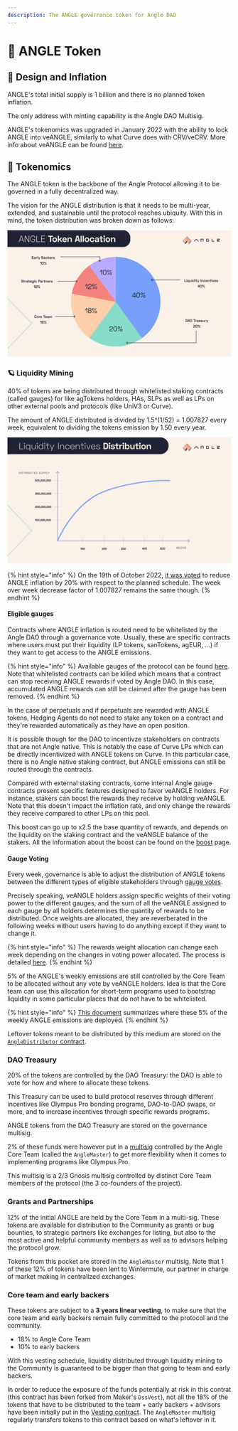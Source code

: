 ```yaml
---
description: The ANGLE governance token for Angle DAO
---
```


# 🚀 ANGLE Token

## 🎨 Design and Inflation

ANGLE's total initial supply is 1 billion and there is no planned token inflation.

The only address with minting capability is the Angle DAO Multisig.

ANGLE's tokenomics was upgraded in January 2022 with the ability to lock ANGLE into veANGLE, similarly to what Curve does with CRV/veCRV. More info about veANGLE can be found [here](veANGLE/).

## 🧬 Tokenomics

The ANGLE token is the backbone of the Angle Protocol allowing it to be governed in a fully decentralized way.

The vision for the ANGLE distribution is that it needs to be multi-year, extended, and sustainable until the protocol reaches ubiquity. With this in mind, the token distribution was broken down as follows:

![ANGLE Distribution](../.gitbook/assets/angle-token-allocation.jpg)

### 🪐 Liquidity Mining

40% of tokens are being distributed through whitelisted staking contracts (called gauges) for like agTokens holders, HAs, SLPs as well as LPs on other external pools and protocols (like UniV3 or Curve).

The amount of ANGLE distributed is divided by 1.5^(1/52) = 1.007827 every week, equivalent to dividing the tokens emission by 1.50 every year.

![ANGLE issuance schedule](../.gitbook/assets/liquidity-incentives-distribution.jpg)

{% hint style="info" %}
On the 19th of October 2022, [it was voted](https://snapshot.org/#/anglegovernance.eth/proposal/0x478e838b67f2dffcff6160d4c8adc9622d67db985c981e4cad45c031e284fd63) to reduce ANGLE inflation by 20% with respect to the planned schedule. The week over week decrease factor of 1.007827 remains the same though.
{% endhint %}

#### Eligible gauges

Contracts where ANGLE inflation is routed need to be whitelisted by the Angle DAO through a governance vote. Usually, these are specific contracts where users must put their liquidity (LP tokens, sanTokens, agEUR, ...) if they want to get access to the ANGLE emissions.

{% hint style="info" %}
Available gauges of the protocol can be found [here](https://developers.angle.money/overview/smart-contracts/mainnet-contracts#gauges). Note that whitelisted contracts can be killed which means that a contract can stop receiving ANGLE rewards if voted by Angle DAO. In this case, accumulated ANGLE rewards can still be claimed after the gauge has been removed.
{% endhint %}

In the case of perpetuals and if perpetuals are rewarded with ANGLE tokens, Hedging Agents do not need to stake any token on a contract and they're rewarded automatically as they have an open position.

It is possible though for the DAO to incentivze stakeholders on contracts that are not Angle native. This is notably the case of Curve LPs which can be directly incentivized with ANGLE tokens on Curve. In this particular case, there is no Angle native staking contract, but ANGLE emissions can still be routed through the contracts.

Compared with external staking contracts, some internal Angle gauge contracts present specific features designed to favor veANGLE holders. For instance, stakers can boost the rewards they receive by holding veANGLE. Note that this doesn't impact the inflation rate, and only change the rewards they receive compared to other LPs on this pool.

This boost can go up to x2.5 the base quantity of rewards, and depends on the liquidity on the staking contract and the veANGLE balance of the stakers. All the information about the boost can be found on the [boost](../../governance/veANGLE/boost.md) page.

#### Gauge Voting

Every week, governance is able to adjust the distribution of ANGLE tokens between the different types of eligible stakeholders through [gauge votes](../governance/veANGLE/gauges.md).

Precisely speaking, veANGLE holders assign specific weights of their voting power to the different gauges, and the sum of all the veANGLE assigned to each gauge by all holders determines the quantity of rewards to be distributed. Once weights are allocated, they are reverberated in the following weeks without users having to do anything except if they want to change it.

{% hint style="info" %}
The rewards weight allocation can change each week depending on the changes in voting power allocated. The process is detailed [here](../../governance/veANGLE/gauges.md).
{% endhint %}

5% of the ANGLE's weekly emissions are still controlled by the Core Team to be allocated without any vote by veANGLE holders. Idea is that the Core team can use this allocation for short-term programs used to bootstrap liquidity in some particular places that do not have to be whitelisted.

{% hint style="info" %}
[This document](https://docs.google.com/spreadsheets/d/1fxTBGEnOnzvpdBaeiDzy1j-g5-s75IhGPU8aOdu786g/edit?usp=sharing) summarizes where these 5% of the weekly ANGLE emissions are deployed.
{% endhint %}

Leftover tokens meant to be distributed by this medium are stored on the [`AngleDistributor` contract](https://etherscan.io/address/0x4f91F01cE8ec07c9B1f6a82c18811848254917Ab).

### DAO Treasury

20% of the tokens are controlled by the DAO Treasury: the DAO is able to vote for how and where to allocate these tokens.

This Treasury can be used to build protocol reserves through different incentives like Olympus Pro bonding programs, DAO-to-DAO swaps, or more, and to increase incentives through specific rewards programs.

ANGLE tokens from the DAO Treasury are stored on the governance multisig.

2% of these funds were however put in a [multisig](https://etherscan.io/address/0xe02f8e39b8cfa7d3b62307e46077669010883459) controlled by the Angle Core Team (called the `AngleMaster`) to get more flexibility when it comes to implementing programs like Olympus Pro.

This multisig is a 2/3 Gnosis multisig controlled by distinct Core Team members of the protocol (the 3 co-founders of the project).

### Grants and Partnerships

12% of the initial ANGLE are held by the Core Team in a multi-sig. These tokens are available for distribution to the Community as grants or bug bounties, to strategic partners like exchanges for listing, but also to the most active and helpful community members as well as to advisors helping the protocol grow.

Tokens from this pocket are stored in the `AngleMaster` multisig. Note that 1 of these 12% of tokens have been lent to Wintermute, our partner in charge of market making in centralized exchanges.

### Core team and early backers

These tokens are subject to a **3 years linear vesting**, to make sure that the core team and early backers remain fully committed to the protocol and the community.

- 18% to Angle Core Team
- 10% to early backers

With this vesting schedule, liquidity distributed through liquidity mining to the Community is guaranteed to be bigger than that going to team and early backers.

In order to reduce the exposure of the funds potentially at risk in this contrat (this contract has been forked from Maker's `DssVest`), not all the 18% of the tokens that have to be distributed to the team + early backers + advisors have been initially put in the [Vesting contract](https://etherscan.io/address/0x43365213237ab259c707bc2cbc3e07d123ae2ad5). The `AngleMaster` multisig regularly transfers tokens to this contract based on what's leftover in it.
